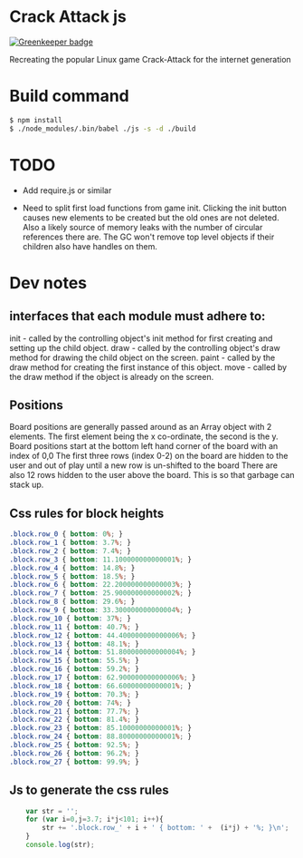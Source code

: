 # Crack Attack js

[![Greenkeeper badge](https://badges.greenkeeper.io/Qazzian/Crack-Attack.svg)](https://greenkeeper.io/)

Recreating the popular Linux game Crack-Attack for the internet generation

# Build command

```bash
$ npm install
$ ./node_modules/.bin/babel ./js -s -d ./build
```
# TODO

* Add require.js or similar

* Need to split first load functions from game init.
	Clicking the init button causes new elements to be created but the old ones are not deleted.
	Also a likely source of memory leaks with the number of circular references there are.
	The GC won't remove top level objects if their children also have handles on them.

# Dev notes

## interfaces that each module must adhere to:

init - called by the controlling object's init method for first creating and setting up the child object.
draw - called by the controlling object's draw method for drawing the child object on the screen.
paint - called by the draw method for creating the first instance of this object.
move - called by the draw method if the object is already on the screen.

## Positions

Board positions are generally passed around as an Array object with 2 elements.
The first element being the x co-ordinate, the second is the y.
Board positions start at the bottom left hand corner of the board with an index of 0,0
The first three rows (index 0-2) on the board are hidden to the user and out of play until a new row is un-shifted to the board
There are also 12 rows hidden to the user above the board. This is so that garbage can stack up.


## Css rules for block heights

```css
.block.row_0 { bottom: 0%; }
.block.row_1 { bottom: 3.7%; }
.block.row_2 { bottom: 7.4%; }
.block.row_3 { bottom: 11.100000000000001%; }
.block.row_4 { bottom: 14.8%; }
.block.row_5 { bottom: 18.5%; }
.block.row_6 { bottom: 22.200000000000003%; }
.block.row_7 { bottom: 25.900000000000002%; }
.block.row_8 { bottom: 29.6%; }
.block.row_9 { bottom: 33.300000000000004%; }
.block.row_10 { bottom: 37%; }
.block.row_11 { bottom: 40.7%; }
.block.row_12 { bottom: 44.400000000000006%; }
.block.row_13 { bottom: 48.1%; }
.block.row_14 { bottom: 51.800000000000004%; }
.block.row_15 { bottom: 55.5%; }
.block.row_16 { bottom: 59.2%; }
.block.row_17 { bottom: 62.900000000000006%; }
.block.row_18 { bottom: 66.60000000000001%; }
.block.row_19 { bottom: 70.3%; }
.block.row_20 { bottom: 74%; }
.block.row_21 { bottom: 77.7%; }
.block.row_22 { bottom: 81.4%; }
.block.row_23 { bottom: 85.10000000000001%; }
.block.row_24 { bottom: 88.80000000000001%; }
.block.row_25 { bottom: 92.5%; }
.block.row_26 { bottom: 96.2%; }
.block.row_27 { bottom: 99.9%; }
```

## Js to generate the css rules

```javascript
    var str = '';
    for (var i=0,j=3.7; i*j<101; i++){
        str += '.block.row_' + i + ' { bottom: ' +  (i*j) + '%; }\n';
    }
    console.log(str);
```